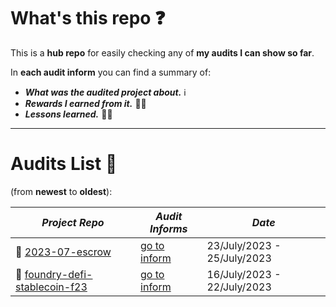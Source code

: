 # What's this repo ❓

This is a **hub repo** for easily checking any of **my audits I can show so far**.

In **each audit inform** you can find a summary of:
 - **_What was the audited project about._** ℹ️
 - **_Rewards I earned from it._** 💸🧠
 - **_Lessons learned._** 🧑‍💻

<hr/>

# Audits List 📓 
(from **newest** to **oldest**):


| _Project Repo_ | _Audit Informs_ | _Date_ |
|--------------|---------------|------|
| 🔗 [2023-07-escrow](https://github.com/Cyfrin/2023-07-escrow/tree/main) | [go to inform](https://github.com/CarlosAlegreUr/Audits-By-CarlosAlegreUr/tree/main/2023-07-escrow) | 23/July/2023 - 25/July/2023 |
| 🔗 [foundry-defi-stablecoin-f23](https://github.com/Cyfrin/foundry-defi-stablecoin-f23/) | [go to inform](https://github.com/CarlosAlegreUr/AuditExamplePractice) | 16/July/2023 - 22/July/2023 |
